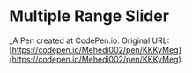 # Multiple Range Slider
 _A Pen created at CodePen.io. Original URL: [https://codepen.io/Mehedi002/pen/KKKyMeg](https://codepen.io/Mehedi002/pen/KKKyMeg).

 